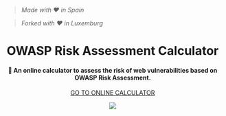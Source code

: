 > _Made with ❤️ in Spain_
  
> _Forked with ❤️ in Luxemburg_

<div align="center">
  <h1>OWASP Risk Assessment Calculator</h1>

  <h4>🧮 An online calculator to assess the risk of web vulnerabilities based on OWASP Risk Assessment.</h4>

<a align="center" href="https://excelliumsa.github.io/OWASP-Calculator/" target="_blank">GO TO ONLINE CALCULATOR</a>
  
![](https://raw.githubusercontent.com/JavierOlmedo/OWASP-Calculator/master/img/orac.gif)

</div>
